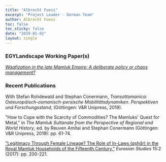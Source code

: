 ```yaml
---
title: "Albrecht Fuess"
excerpt: "Project Leader - German Team"
author: Albrecht Fuess
toc: false
toc_sticky: false
date: "2019-01-02"
layout: single
---
```


### EGYLandscape Working Paper(s)

[*Waqfization in the late Mamluk Empire: A deliberate policy or chaos management?*](https://mhshaaban.github.io/minimal-mistakes/papers/June2020_Fuess/)

### Recent Publications

With Stefan Rohdewald and Stephan Conermann, *Transottomanica: Osteuropäisch-osmanisch-persische Mobilitätsdynamiken. Perspektiven und Forschungsstand*, (Göttingen: V&R Unipress, 2019).

"How to Cope with the Scarcity of Commodities? The Mamluks' Quest for Metal," in *The Mamluk Sultanate from the Perspective of Regional and World History*, ed. by Reuven Amitai and Stephan Conermann (Göttingen: V&R Unipress, 2019): pp. 61-74.

["Legitimacy Through Female Lineage? The Role of In-Laws (*aṣhār*) in the Royal Mamluk Households of the Fifteenth Century,"](https://brill.com/view/journals/eurs/15/2/article-p200_3.xml?language=en) *Eurasian Studies* 15:2 (2017): pp. 200-221.
